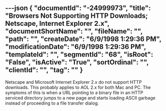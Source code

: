 ---json
{
  "documentId": "-24999973",
  "title": "Browsers Not Supporting HTTP Downloads; Netscape, Internet Explorer 2.x",
  "documentShortName": "",
  "fileName": "",
  "path": "",
  "createDate": "6/9/1998 1:29:36 PM",
  "modificationDate": "6/9/1998 1:29:36 PM",
  "templateId": "",
  "segmentId": "68",
  "isRoot": "False",
  "isActive": "True",
  "sortOrdinal": "",
  "clientId": "",
  "tag": ""
}
---

Netscape and Microsoft Internet Explorer 2.x do not support HTTP downloads. This probably applies to AOL 2.x for both Mac and PC. The symptoms of this is when a URL pointing to a binary file in an HTTP serviced directory jumps to a new page and starts loading ASCII garbage instead of proceeding to a file transfer dialog.

